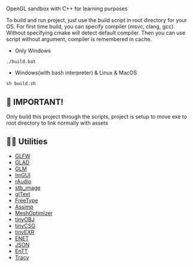 OpenGL sandbox with C++ for learning purposes 

To build and run project, just use the build script in root directory for your OS. 
For first time build, you can specify compiler (msvc, clang, gcc). Without specifying cmake will detect default compiler.
Then you can use script without argument, compiler is remembered in cache.

- Only Windows
```batch
./build.bat
```
- Windows(with bash interpreter) & Linux & MacOS
```bash
sh build.sh
```
## 💬 IMPORTANT!
  Only build this project through the scripts, project is setup to move exe to root directory to link normally with assets

## 👨‍💻 Utilities
- [GLFW](https://github.com/glfw/glfw)
- [GLAD](https://github.com/Dav1dde/glad)
- [GLM](https://github.com/g-truc/glm)
- [ImGUI](https://github.com/ocornut/imgui)
- [rAudio](https://github.com/raysan5/raudio)
- [stb_image](https://github.com/nothings/stb/blob/master/stb_image.h)
- [glText](https://github.com/vallentin/glText)
- [FreeType](https://github.com/freetype/freetype)
- [Assimp](https://github.com/assimp/assimp)
- [MeshOptimizer](https://github.com/zeux/meshoptimizer)
- [tinyOBJ](https://github.com/tinyobjloader/tinyobjloader)
- [tinyCSG](https://github.com/laleksic/tiny_csg)
- [tinyEXR](https://github.com/syoyo/tinyexr)
- [ENET](https://github.com/zpl-c/enet)
- [JSON](https://github.com/nlohmann/json)
- [EnTT](https://github.com/skypjack/entt)
- [Tracy](https://github.com/wolfpld/tracy?tab=readme-ov-file)



